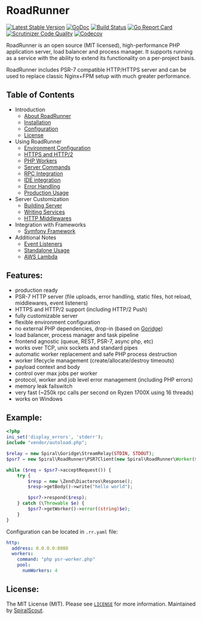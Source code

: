RoadRunner
==========
[![Latest Stable Version](https://poser.pugx.org/spiral/roadrunner/version)](https://packagist.org/packages/spiral/roadrunner)
[![GoDoc](https://godoc.org/github.com/spiral/roadrunner?status.svg)](https://godoc.org/github.com/spiral/roadrunner)
[![Build Status](https://travis-ci.org/spiral/roadrunner.svg?branch=master)](https://travis-ci.org/spiral/roadrunner)
[![Go Report Card](https://goreportcard.com/badge/github.com/spiral/roadrunner)](https://goreportcard.com/report/github.com/spiral/roadrunner)
[![Scrutinizer Code Quality](https://scrutinizer-ci.com/g/spiral/roadrunner/badges/quality-score.png)](https://scrutinizer-ci.com/g/spiral/roadrunner/?branch=master)
[![Codecov](https://codecov.io/gh/spiral/roadrunner/branch/master/graph/badge.svg)](https://codecov.io/gh/spiral/roadrunner/)

RoadRunner is an open source (MIT licensed), high-performance PHP application server, load balancer and process manager.
It supports running as a service with the ability to extend its functionality on a per-project basis. 

RoadRunner includes PSR-7 compatible HTTP/HTTPS server and can be used to replace classic Nginx+FPM setup with much greater performance.

Table of Contents 
-----------------
* Introduction
  * [About RoadRunner](https://github.com/spiral/roadrunner/wiki/About-RoadRunner)
  * [Installation](https://github.com/spiral/roadrunner/wiki/Installation)
  * [Configuration](https://github.com/spiral/roadrunner/wiki/Configuration)
  * [License](https://github.com/spiral/roadrunner/wiki/License)
* Using RoadRunner
  * [Environment Configuration](https://github.com/spiral/roadrunner/wiki/Enviroment-Configuration)
  * [HTTPS and HTTP/2](https://github.com/spiral/roadrunner/wiki/HTTPS-and-HTTP2)
  * [PHP Workers](https://github.com/spiral/roadrunner/wiki/PHP-Workers)
  * [Server Commands](https://github.com/spiral/roadrunner/wiki/Server-Commands)
  * [RPC Integration](https://github.com/spiral/roadrunner/wiki/RPC-Integration)
  * [IDE integration](https://github.com/spiral/roadrunner/wiki/IDE-Integration)
  * [Error Handling](https://github.com/spiral/roadrunner/wiki/Debug-And-Error-Handling)
  * [Production Usage](https://github.com/spiral/roadrunner/wiki/Production-Usage)
* Server Customization
  * [Building Server](https://github.com/spiral/roadrunner/wiki/Building-Server)
  * [Writing Services](https://github.com/spiral/roadrunner/wiki/Writing-Services)
  * [HTTP Middlewares](https://github.com/spiral/roadrunner/wiki/Middlewares)
* Integration with Frameworks
   * [Symfony Framework](https://github.com/spiral/roadrunner/wiki/Symfony-Framework)
* Additional Notes
  * [Event Listeners](https://github.com/spiral/roadrunner/wiki/Event-Listeners)
  * [Standalone Usage](https://github.com/spiral/roadrunner/wiki/Standalone-usage)
  * [AWS Lambda](https://github.com/spiral/roadrunner/wiki/AWS-Lambda)

Features:
--------
- production ready
- PSR-7 HTTP server (file uploads, error handling, static files, hot reload, middlewares, event listeners)
- HTTPS and HTTP/2 support (including HTTP/2 Push)
- fully customizable server
- flexible environment configuration
- no external PHP dependencies, drop-in (based on [Goridge](https://github.com/spiral/goridge))
- load balancer, process manager and task pipeline
- frontend agnostic (queue, REST, PSR-7, async php, etc)
- works over TCP, unix sockets and standard pipes
- automatic worker replacement and safe PHP process destruction
- worker lifecycle management (create/allocate/destroy timeouts)
- payload context and body
- control over max jobs per worker
- protocol, worker and job level error management (including PHP errors)
- memory leak failswitch
- very fast (~250k rpc calls per second on Ryzen 1700X using 16 threads)
- works on Windows

Example:
--------

```php
<?php
ini_set('display_errors', 'stderr');
include "vendor/autoload.php";

$relay = new Spiral\Goridge\StreamRelay(STDIN, STDOUT);
$psr7 = new Spiral\RoadRunner\PSR7Client(new Spiral\RoadRunner\Worker($relay));

while ($req = $psr7->acceptRequest()) {
    try {
        $resp = new \Zend\Diactoros\Response();
        $resp->getBody()->write("hello world");

        $psr7->respond($resp);
    } catch (\Throwable $e) {
        $psr7->getWorker()->error((string)$e);
    }
}
```

Configuration can be located in `.rr.yaml` file:

```yaml
http:
  address: 0.0.0.0:8080
  workers:
    command: "php psr-worker.php"
    pool:
      numWorkers: 4
```

License:
--------
The MIT License (MIT). Please see [`LICENSE`](./LICENSE) for more information. Maintained by [SpiralScout](https://spiralscout.com).
